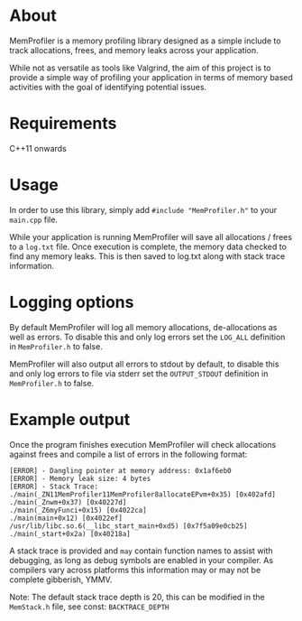 # About
MemProfiler is a memory profiling library designed as a simple include to track allocations, frees, and memory leaks across your application.

While not as versatile as tools like Valgrind, the aim of this project is to provide a simple way of profiling your application in terms of memory based activities with the goal of identifying potential issues.

# Requirements
C++11 onwards

# Usage
In order to use this library, simply add `#include "MemProfiler.h"` to your `main.cpp` file.

While your application is running MemProfiler will save all allocations / frees to a `log.txt` file. Once execution is complete, the memory data checked to find any memory leaks. This is then saved to log.txt along with stack trace information.

# Logging options
By default MemProfiler will log all memory allocations, de-allocations as well as errors. To disable this and only log errors set the `LOG_ALL` definition in `MemProfiler.h` to false.

MemProfiler will also output all errors to stdout by default, to disable this and only log errors to file via stderr set the `OUTPUT_STDOUT` definition in `MemProfiler.h` to false.

# Example output
Once the program finishes execution MemProfiler will check allocations against frees and compile a list of errors in the following format:
```===! ERROR !===
[ERROR] - Dangling pointer at memory address: 0x1af6eb0
[ERROR] - Memory leak size: 4 bytes
[ERROR] - Stack Trace: 
./main(_ZN11MemProfiler11MemProfiler8allocateEPvm+0x35) [0x402afd]
./main(_Znwm+0x37) [0x40227d]
./main(_Z6myFunci+0x15) [0x4022ca]
./main(main+0x12) [0x4022ef]
/usr/lib/libc.so.6(__libc_start_main+0xd5) [0x7f5a09e0cb25]
./main(_start+0x2a) [0x40218a]
```

A stack trace is provided and `may` contain function names to assist with debugging, as long as debug symbols are enabled in your compiler. As compilers vary across platforms this information may or may not be complete gibberish, YMMV. 

Note: The default stack trace depth is 20, this can be modified in the `MemStack.h` file, see const: `BACKTRACE_DEPTH`
